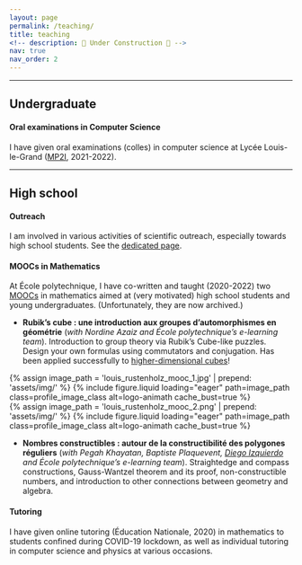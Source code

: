 ```yaml
---
layout: page
permalink: /teaching/
title: teaching
<!-- description: 🚧 Under Construction 🚧 -->
nav: true
nav_order: 2
---
```



___

## Undergraduate

#### Oral examinations in Computer Science

I have given oral examinations (colles) in computer science at
Lycée Louis-le-Grand ([MP2I](/assets/pdf/Programme_MP2I_2122.pdf), 2021-2022).

___

## High school

#### Outreach

I am involved in various activities of scientific outreach, especially towards high school students.
See the [dedicated page](/outreach/).

#### MOOCs in Mathematics

At École polytechnique, I have co-written and taught (2020-2022) two
[MOOCs](https://www.fun-mooc.fr/fr/cours/genius-promenades-mathematiques/)
in mathematics aimed at (very motivated) high school students and
young undergraduates. (Unfortunately, they are now archived.)

<!-- + **Rubik's cube : une introduction aux -->
<!--   groupes d'automorphismes en géométrie** -->
<!--   (*with Nordine Azaiz and École polytechnique's e-learning team*). -->
<!--   Introduction to group theory via Rubik's Cube-like puzzles. -->
<!--   Design your own formulas using commutators and conjugation. -->
<!--   Has been applied successfully to [higher-dimensional cubes](https://superliminal.com/cube/)! -->

<!-- + **Nombres constructibles : autour de la -->
<!--   constructibilité des polygones réguliers** -->
<!--   (*with Pegah Khayatan, Baptiste Plaquevent, [Diego Izquierdo](https://perso.pages.math.cnrs.fr/users/diego.izquierdo/) and École polytechnique's e-learning team*). -->
<!--   Straightedge and compass constructions, -->
<!--   Gauss-Wantzel theorem and its proof, non-constructible numbers, -->
<!--   and introduction to other connections between geometry and algebra. -->


<div class="row align-items-center">
   <div class="col-md-7">
    <ul><li>
      <strong>Rubik’s cube : une introduction aux groupes d’automorphismes en géométrie</strong>
      (<em>with Nordine Azaiz and École polytechnique’s e-learning team</em>).
      Introduction to group theory via Rubik’s Cube-like puzzles.
      Design your own formulas using commutators and conjugation.
      Has been applied successfully to <a href="https://superliminal.com/cube/" rel="external nofollow noopener" target="_blank">higher-dimensional cubes</a>!
	</li></ul>
    </div>
    <div class="col-md-5">
        {% assign image_path = 'louis_rustenholz_mooc_1.jpg' | prepend: 'assets/img/' %}
        {%
          include figure.liquid loading="eager" path=image_path class=profile_image_class alt=logo-animath
          cache_bust=true
        %}
    </div>
</div>

<div class="row align-items-center">
    <div class="col-md-3">
        {% assign image_path = 'louis_rustenholz_mooc_2.png' | prepend: 'assets/img/' %}
        {%
          include figure.liquid loading="eager" path=image_path class=profile_image_class alt=logo-animath
          cache_bust=true
        %}
    </div>
    <div class="col-md-9">
    <ul><li>
      <strong>Nombres constructibles : autour de la constructibilité des polygones réguliers</strong>
      (<em>with Pegah Khayatan, Baptiste Plaquevent, <a href="https://perso.pages.math.cnrs.fr/users/diego.izquierdo/" rel="external nofollow noopener" target="_blank">Diego Izquierdo</a> and École polytechnique’s e-learning team</em>).
      Straightedge and compass constructions,
      Gauss-Wantzel theorem and its proof, non-constructible numbers,
      and introduction to other connections between geometry and algebra.
	</li></ul>
	</div>
</div>


#### Tutoring

I have given online tutoring (Éducation Nationale, 2020) in mathematics to students confined during COVID-19 lockdown,
as well as individual tutoring in computer science and physics at various occasions.
